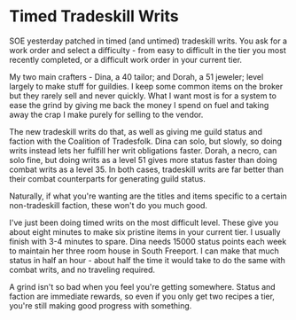 # Timed Tradeskill Writs

SOE yesterday patched in timed (and untimed) tradeskill writs. You ask for a work order and select a difficulty - from easy to difficult in the tier you most recently completed, or a difficult work order in your current tier.

My two main crafters - Dina, a 40 tailor; and Dorah, a 51 jeweler; level largely to make stuff for guildies. I keep some common items on the broker but they rarely sell and never quickly. What I want most is for a system to ease the grind by giving me back the money I spend on fuel and taking away the crap I make purely for selling to the vendor.

The new tradeskill writs do that, as well as giving me guild status and faction with the Coalition of Tradesfolk. Dina can solo, but slowly, so doing writs instead lets her fulfill her writ obligations faster. Dorah, a necro, can solo fine, but doing writs as a level 51 gives more status faster than doing combat writs as a level 35. In both cases, tradeskill writs are far better than their combat counterparts for generating guild status.

Naturally, if what you're wanting are the titles and items specific to a certain non-tradeskill faction, these won't do you much good.

I've just been doing timed writs on the most difficult level. These give you about eight minutes to make six pristine items in your current tier. I usually finish with 3-4 minutes to spare. Dina needs 15000 status points each week to maintain her three room house in South Freeport. I can make that much status in half an hour - about half the time it would take to do the same with combat writs, and no traveling required.

A grind isn't so bad when you feel you're getting somewhere. Status and faction are immediate rewards, so even if you only get two recipes a tier, you're still making good progress with something.
